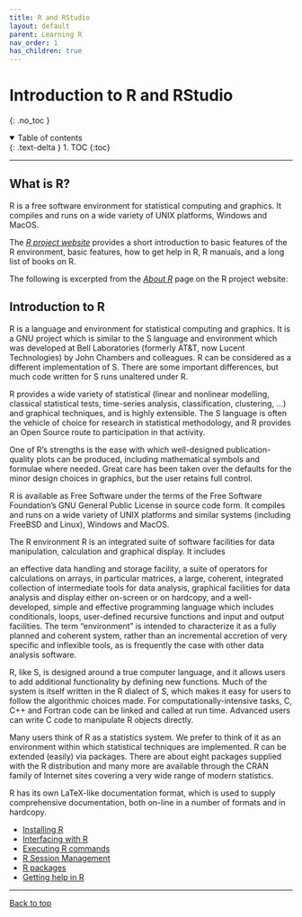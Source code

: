 ```yaml
---
title: R and RStudio
layout: default
parent: Learning R
nav_order: 1
has_children: true
---
```


# Introduction to R and RStudio
{: .no_toc }

<details open markdown="block">
  <summary>
    Table of contents
  </summary>
  {: .text-delta }
1. TOC
{:toc}

</details>

***

## What is R?

R is a free software environment for statistical computing and graphics. It compiles and runs on a wide variety of UNIX platforms, Windows and MacOS.

The [*R project website*](https://r-project.org) provides a short introduction to basic features of the R environment, basic features, how to get help in R, R manuals, and a long list of books on R.

The following is excerpted from the [*About R*](https://www.r-project.org/about.html) page on the R project website:

## Introduction to R

R is a language and environment for statistical computing and graphics. It is a GNU project which is similar to the S language and environment which was developed at Bell Laboratories (formerly AT&T, now Lucent Technologies) by John Chambers and colleagues. R can be considered as a different implementation of S. There are some important differences, but much code written for S runs unaltered under R.

R provides a wide variety of statistical (linear and nonlinear modelling, classical statistical tests, time-series analysis, classification, clustering, …) and graphical techniques, and is highly extensible. The S language is often the vehicle of choice for research in statistical methodology, and R provides an Open Source route to participation in that activity.

One of R’s strengths is the ease with which well-designed publication-quality plots can be produced, including mathematical symbols and formulae where needed. Great care has been taken over the defaults for the minor design choices in graphics, but the user retains full control.

R is available as Free Software under the terms of the Free Software Foundation’s GNU General Public License in source code form. It compiles and runs on a wide variety of UNIX platforms and similar systems (including FreeBSD and Linux), Windows and MacOS.

The R environment
R is an integrated suite of software facilities for data manipulation, calculation and graphical display. It includes

an effective data handling and storage facility,
a suite of operators for calculations on arrays, in particular matrices,
a large, coherent, integrated collection of intermediate tools for data analysis,
graphical facilities for data analysis and display either on-screen or on hardcopy, and
a well-developed, simple and effective programming language which includes conditionals, loops, user-defined recursive functions and input and output facilities.
The term “environment” is intended to characterize it as a fully planned and coherent system, rather than an incremental accretion of very specific and inflexible tools, as is frequently the case with other data analysis software.

R, like S, is designed around a true computer language, and it allows users to add additional functionality by defining new functions. Much of the system is itself written in the R dialect of S, which makes it easy for users to follow the algorithmic choices made. For computationally-intensive tasks, C, C++ and Fortran code can be linked and called at run time. Advanced users can write C code to manipulate R objects directly.

Many users think of R as a statistics system. We prefer to think of it as an environment within which statistical techniques are implemented. R can be extended (easily) via packages. There are about eight packages supplied with the R distribution and many more are available through the CRAN family of Internet sites covering a very wide range of modern statistics.

R has its own LaTeX-like documentation format, which is used to supply comprehensive documentation, both on-line in a number of formats and in hardcopy.


-   [Installing R](installing_r.md)
-   [Interfacing with R](interfacing_with_r.md)
-   [Executing R commands](executing_r.md)
-   [R Session Management](r_session_management.md)
-   [R packages](r_packages.md)
-   [Getting help in R](help_r.md)

***

[Back to top](#introduction-to-r-and-rstudio)
